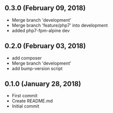 ## 0.3.0 (February 09, 2018)
  - Merge branch 'development'
  - Merge branch 'feature/php7' into development
  - added php7-fpm-alpine dev

## 0.2.0 (February 03, 2018)
  - add composer
  - Merge branch 'development'
  - add bump-version script

## 0.1.0 (January 28, 2018)
  - First commit
  - Create README.md
  - Initial commit

